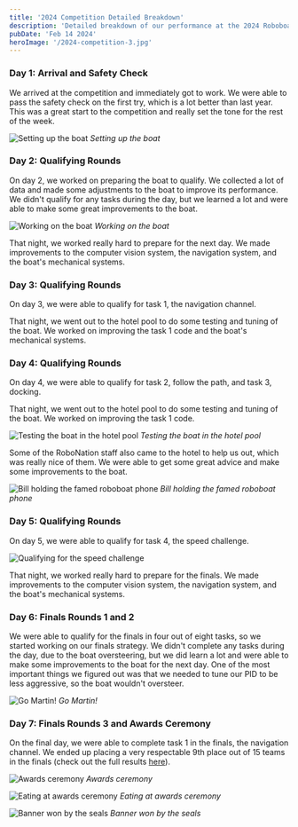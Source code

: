 ```yaml
---
title: '2024 Competition Detailed Breakdown'
description: 'Detailed breakdown of our performance at the 2024 Roboboat competition'
pubDate: 'Feb 14 2024'
heroImage: '/2024-competition-3.jpg'
---
```


### Day 1: Arrival and Safety Check

We arrived at the competition and immediately got to work. We were able to pass the safety check on the first try, which is a lot better than last year. This was a great start to the competition and really set the tone for the rest of the week.

![Setting up the boat](/setting_up.jpg)
*Setting up the boat*

### Day 2: Qualifying Rounds

On day 2, we worked on preparing the boat to qualify. We collected a lot of data and made some adjustments to the boat to improve its performance. We didn't qualify for any tasks during the day, but we learned a lot and were able to make some great improvements to the boat.

![Working on the boat](/day2.jpg)
*Working on the boat*

That night, we worked really hard to prepare for the next day. We made improvements to the computer vision system, the navigation system, and the boat's mechanical systems.

### Day 3: Qualifying Rounds

On day 3, we were able to qualify for task 1, the navigation channel.

That night, we went out to the hotel pool to do some testing and tuning of the boat. We worked on improving the task 1 code and the boat's mechanical systems.

### Day 4: Qualifying Rounds

On day 4, we were able to qualify for task 2, follow the path, and task 3, docking.

That night, we went out to the hotel pool to do some testing and tuning of the boat. We worked on improving the task 1 code.

![Testing the boat in the hotel pool](/pool_testing.jpg)
*Testing the boat in the hotel pool*

Some of the RoboNation staff also came to the hotel to help us out, which was really nice of them. We were able to get some great advice and make some improvements to the boat.

![Bill holding the famed roboboat phone](/bill_with_phone.jpg)
*Bill holding the famed roboboat phone*

### Day 5: Qualifying Rounds

On day 5, we were able to qualify for task 4, the speed challenge.

![Qualifying for the speed challenge](/qualifiying.jpg)

That night, we worked really hard to prepare for the finals. We made improvements to the computer vision system, the navigation system, and the boat's mechanical systems.

### Day 6: Finals Rounds 1 and 2

We were able to qualify for the finals in four out of eight tasks, so we started working on our finals strategy. We didn't complete any tasks during the day, due to the boat oversteering, but we did learn a lot and were able to make some improvements to the boat for the next day. One of the most important things we figured out was that we needed to tune our PID to be less aggressive, so the boat wouldn't oversteer.

![Go Martin!](/scrabble.jpg)
*Go Martin!*

### Day 7: Finals Rounds 3 and Awards Ceremony

On the final day, we were able to complete task 1 in the finals, the navigation channel. We ended up placing a very respectable 9th place out of 15 teams in the finals (check out the full results [here](https://roboboat.org/2024/scores)).

![Awards ceremony](/awards.jpg)
*Awards ceremony*

![Eating at awards ceremony](/awards2.jpg)
*Eating at awards ceremony*

![Banner won by the seals](/2024-competition-1.jpg)
*Banner won by the seals*